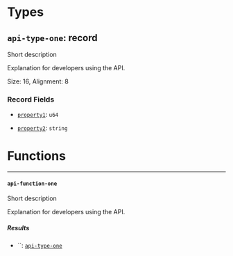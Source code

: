 # Types

## <a href="#api_type_one" name="api_type_one"></a> `api-type-one`: record

  Short description
  
  Explanation for developers using the API.

Size: 16, Alignment: 8

### Record Fields

- <a href="api_type_one.property1" name="api_type_one.property1"></a> [`property1`](#api_type_one.property1): `u64`


- <a href="api_type_one.property2" name="api_type_one.property2"></a> [`property2`](#api_type_one.property2): `string`


# Functions

----

#### <a href="#api_function_one" name="api_function_one"></a> `api-function-one` 

  Short description
  
  Explanation for developers using the API.
##### Results

- <a href="#api_function_one." name="api_function_one."></a> ``: [`api-type-one`](#api_type_one)


